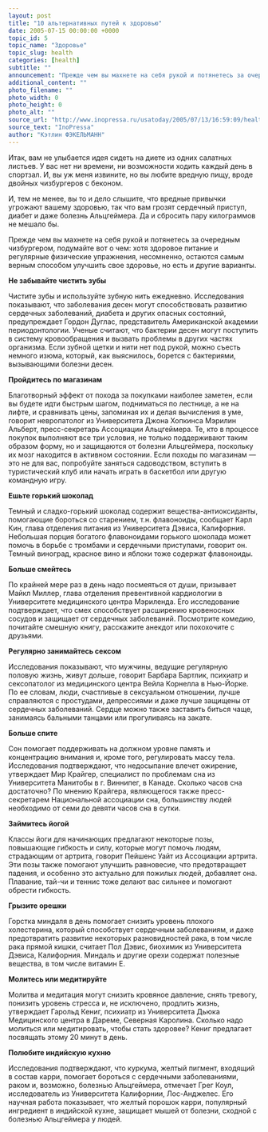 ```yaml
---
layout: post
title: "10 альтернативных путей к здоровью"
date: 2005-07-15 00:00:00 +0000
topic_id: 5
topic_name: "Здоровье"
topic_slug: health
categories: [health]
subtitle: ""
announcement: "Прежде чем вы махнете на себя рукой и потянетесь за очередным чизбургером, подумайте вот о чем: хотя здоровое питание и регулярные физические упражнения, несомненно, остаются самым верным способом улучшить свое здоровье, но есть и другие варианты."
additional_content: ""
photo_filename: ""
photo_width: 0
photo_height: 0
photo_alt: ""
source_url: "http://www.inopressa.ru/usatoday/2005/07/13/16:59:09/health"
source_text: "InoPressa"
author: "Кэтлин ФЭКЕЛЬМАНН"
---
```

Итак, вам не улыбается идея сидеть на диете из одних салатных листьев. У вас нет ни времени, ни возможности ходить каждый день в спортзал. И, вы уж меня извините, но вы любите вредную пищу, вроде двойных чизбургеров с беконом.

И, тем не менее, вы то и дело слышите, что вредные привычки угрожают вашему здоровью, так что вам грозят сердечный приступ, диабет и даже болезнь Альцгеймера. Да и сбросить пару килограммов не мешало бы.

Прежде чем вы махнете на себя рукой и потянетесь за очередным чизбургером, подумайте вот о чем: хотя здоровое питание и регулярные физические упражнения, несомненно, остаются самым верным способом улучшить свое здоровье, но есть и другие варианты.

<strong>Не забывайте чистить зубы</strong>

Чистите зубы и используйте зубную нить ежедневно. Исследования показывают, что заболевания десен могут способствовать развитию сердечных заболеваний, диабета и других опасных состояний, предупреждает Гордон Дуглас, представитель  Американской академии  периодонтологии. Ученые считают, что бактерии десен могут поступить в систему кровообращения и вызвать проблемы в других частях организма. Если зубной щетки и нити нет под рукой, можно съесть немного изюма, который, как выяснилось, борется с бактериями, вызывающими болезни десен.

<strong>Пройдитесь по магазинам</strong>

Благотворный эффект от  похода за покупками наиболее заметен, если вы будете идти быстрым шагом, подниматься по лестнице, а не на лифте, и сравнивать цены, запоминая их и делая вычисления в уме, говорит невропатолог из Университета Джона Хопкинса Мэрилин Альберт, пресс-секретарь  Ассоциации Альцгеймера. Те, кто в процессе покупок выполняют все три условия, не только поддерживают таким образом форму, но и защищаются от болезни Альцгеймера, поскольку их мозг находится в активном состоянии. Если походы по магазинам &mdash; это не для вас, попробуйте заняться садоводством, вступить в туристический клуб или начать играть в баскетбол или другую командную игру.

<strong>Ешьте горький шоколад</strong>

Темный и сладко-горький шоколад  содержит вещества-антиоксиданты, помогающие бороться со старением, т.н. флавоноиды, сообщает Карл Кин, глава отделения питания из Университета Дэвиса, Калифорния.  Небольшая порция богатого флавоноидами горького шоколада может помочь в борьбе с тромбами и сердечными приступами, говорит он. Темный виноград, красное вино и яблоки тоже содержат флавоноиды.

<strong>Больше смейтесь</strong>

По крайней мере раз в день надо посмеяться от души, призывает Майкл Миллер, глава отделения превентивной кардиологии в Университете медицинского центра Мэриленда.  Его исследование подтверждает, что смех способствует расширению кровеносных сосудов и защищает от сердечных заболеваний.  Посмотрите комедию, почитайте смешную книгу, расскажите анекдот или похохочите с друзьями.

<strong>Регулярно занимайтесь сексом</strong>

Исследования показывают, что мужчины, ведущие регулярную половую жизнь, живут дольше, говорит Барбара Бартлик, психиатр и сексопатолог из медицинского центра Вейла Корнелла в Нью-Йорке. По ее словам, люди, счастливые в сексуальном отношении, лучше справляются с простудами, депрессиями и даже лучше защищены от сердечных заболеваний.  Сердце можно также заставить биться чаще, занимаясь бальными танцами или прогуливаясь на закате. 

<strong>Больше спите</strong>

Сон помогает поддерживать на должном уровне память и концентрацию внимания и, кроме того, регулировать массу тела. Исследования подтверждают, что недосыпание влечет ожирение, утверждает Мир Крайгер, специалист по проблемам сна из  Университета Манитобы в г. Виннипег, в Канаде. Сколько часов сна достаточно? По мнению Крайгера, являющегося также пресс-секретарем Национальной ассоциации сна, большинству людей необходимо от семи до девяти часов сна в сутки.

<strong>Займитесь йогой</strong>

Классы йоги для начинающих предлагают некоторые позы, повышающие гибкость и силу, которые могут помочь людям, страдающим от артрита, говорит Пейшенс Уайт из Ассоциации артрита. Эти позы также помогают улучшить равновесие, что предотвращает падения, и особенно это актуально для пожилых людей, добавляет она.  Плавание, тай-чи и теннис тоже делают вас сильнее и помогают обрести гибкость.

<strong>Грызите орешки</strong>

Горстка миндаля в день помогает снизить уровень плохого холестерина, который способствует сердечным заболеваниям, и даже предотвратить развитие некоторых разновидностей рака, в том числе рака прямой кишки, считает Пол Дэвис, биохимик из Университета Дэвиса, Калифорния.  Миндаль и другие орехи содержат полезные вещества, в том числе витамин Е.

<strong>Молитесь или медитируйте</strong>

Молитва и медитация могут снизить кровяное давление, снять тревогу, понизить уровень стресса и, не исключено, продлить жизнь, утверждает Гарольд Кениг, психиатр из Университета Дьюка Медицинского центра в Дареме, Северная Каролина. Сколько надо молиться или медитировать, чтобы стать здоровее?  Кениг предлагает посвящать этому 20 минут в день.

<strong>Полюбите индийскую кухню</strong>

Исследования подтверждают, что куркума, желтый пигмент, входящий в состав карри, помогает бороться с сердечными заболеваниями, раком и, возможно, болезнью Альцгеймера, отмечает Грег Коул, исследователь из Университета  Калифорнии, Лос-Анджелес. Его научная работа показывает, что желтый порошок карри, популярный ингредиент  в индийской кухне, защищает мышей от болезни, сходной с болезнью Альцгеймера у людей.
